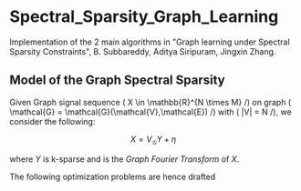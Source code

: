 # Spectral_Sparsity_Graph_Learning
Implementation of the 2 main algorithms in "Graph learning under Spectral Sparsity Constraints",  B. Subbareddy, Aditya Siripuram, Jingxin Zhang.

## Model of the Graph Spectral Sparsity
Given Graph signal sequence \( X \in \mathbb{R}^{N \times M} /) on graph \( \mathcal{G} = \mathcal{G}(\mathcal{V},\mathcal{E}) /) with \( |V| = N /), we consider the following:

$$
X = V_{\mathcal{G}}Y + \eta
$$

where $Y$ is k-sparse and is the _Graph Fourier Transform_ of $X$.

The following optimization problems are hence drafted
